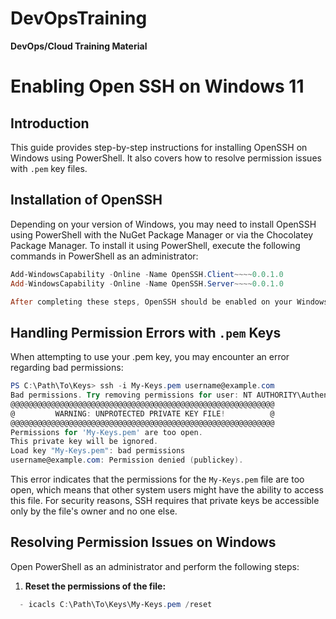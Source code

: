 # DevOpsTraining
**DevOps/Cloud Training Material**

# Enabling Open SSH on Windows 11

## Introduction
This guide provides step-by-step instructions for installing OpenSSH on Windows using PowerShell. It also covers how to resolve permission issues with `.pem` key files.

## Installation of OpenSSH
Depending on your version of Windows, you may need to install OpenSSH using PowerShell with the NuGet Package Manager or via the Chocolatey Package Manager. To install it using PowerShell, execute the following commands in PowerShell as an administrator:

```powershell
Add-WindowsCapability -Online -Name OpenSSH.Client~~~~0.0.1.0
Add-WindowsCapability -Online -Name OpenSSH.Server~~~~0.0.1.0

After completing these steps, OpenSSH should be enabled on your Windows system. You can verify its status by opening PowerShell and typing the `ssh` or `ssh-keygen` commands to confirm their availability.
```

## Handling Permission Errors with `.pem` Keys

When attempting to use your .pem key, you may encounter an error regarding bad permissions:

```powershell
PS C:\Path\To\Keys> ssh -i My-Keys.pem username@example.com
Bad permissions. Try removing permissions for user: NT AUTHORITY\Authenticated Users (S-1-5-11) on file C:/Path/To/Keys/My-Keys.pem.
@@@@@@@@@@@@@@@@@@@@@@@@@@@@@@@@@@@@@@@@@@@@@@@@@@@@@@@@@@@
@         WARNING: UNPROTECTED PRIVATE KEY FILE!          @
@@@@@@@@@@@@@@@@@@@@@@@@@@@@@@@@@@@@@@@@@@@@@@@@@@@@@@@@@@@
Permissions for 'My-Keys.pem' are too open.
This private key will be ignored.
Load key "My-Keys.pem": bad permissions
username@example.com: Permission denied (publickey).
```
This error indicates that the permissions for the `My-Keys.pem` file are too open, which means that other system users might have the ability to access this file. For security reasons, SSH requires that private keys be accessible only by the file's owner and no one else.

## Resolving Permission Issues on Windows

Open PowerShell as an administrator and perform the following steps:

1. **Reset the permissions of the file:**
 ```powershell
   - icacls C:\Path\To\Keys\My-Keys.pem /reset
   ```
